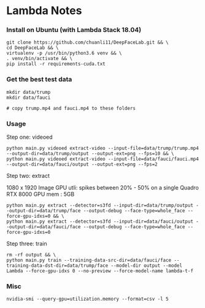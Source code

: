# Lambda Notes

### Install on Ubuntu (with Lambda Stack 18.04)

```
git clone https://github.com/chuanli11/DeepFaceLab.git && \
cd DeepFaceLab && \
virtualenv -p /usr/bin/python3.6 venv && \
. venv/bin/activate && \
pip install -r requirements-cuda.txt
```

### Get the best test data

```
mkdir data/trump
mkdir data/fauci

# copy trump.mp4 and fauci.mp4 to these folders
```

### Usage

Step one: videoed

```
python main.py videoed extract-video --input-file=data/trump/trump.mp4 --output-dir=data/trump/output --output-ext=png --fps=10 && \
python main.py videoed extract-video --input-file=data/fauci/fauci.mp4 --output-dir=data/fauci/output --output-ext=png --fps=2
```

Step two: extract

1080 x 1920 Image
GPU utli: spikes between 20% - 50% on a single Quadro RTX 8000
GPU mem : 5GB

```
python main.py extract --detector=s3fd --input-dir=data/trump/output --output-dir=data/trump/face --output-debug --face-type=whole_face --force-gpu-idxs=0 && \
python main.py extract --detector=s3fd --input-dir=data/fauci/output --output-dir=data/fauci/face --output-debug --face-type=whole_face --force-gpu-idxs=0
```

Step three: train

```
rm -rf output && \
python main.py train --training-data-src-dir=data/fauci/face --training-data-dst-dir=data/trump/face --model-dir output --model Lambda --force-gpu-idxs 0 --no-preview --force-model-name lambda-t-f
```


### Misc

```
nvidia-smi --query-gpu=utilization.memory --format=csv -l 5
```